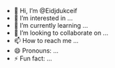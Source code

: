 - 👋 Hi, I’m @Eidjdukceif
- 👀 I’m interested in ...
- 🌱 I’m currently learning ...
- 💞️ I’m looking to collaborate on ...
- 📫 How to reach me ...
- 😄 Pronouns: ...
- ⚡ Fun fact: ...

<!---
Eidjdukceif/Eidjdukceif is a ✨ special ✨ repository because its `README.md` (this file) appears on your GitHub profile.
You can click the Preview link to take a look at your changes.
--->
